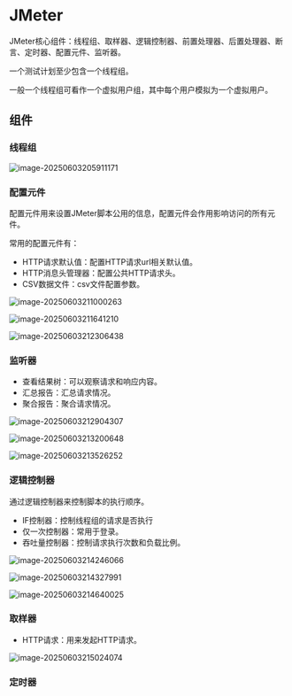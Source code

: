 # JMeter

JMeter核心组件：线程组、取样器、逻辑控制器、前置处理器、后置处理器、断言、定时器、配置元件、监听器。

一个测试计划至少包含一个线程组。

一般一个线程组可看作一个虚拟用户组，其中每个用户模拟为一个虚拟用户。



## 组件

### 线程组

![image-20250603205911171](http://47.101.155.205/image-20250603205911171.png)



### 配置元件

配置元件用来设置JMeter脚本公用的信息，配置元件会作用影响访问的所有元件。

常用的配置元件有：

- HTTP请求默认值：配置HTTP请求url相关默认值。
- HTTP消息头管理器：配置公共HTTP请求头。
- CSV数据文件：csv文件配置参数。

![image-20250603211000263](http://47.101.155.205/image-20250603211000263.png)

![image-20250603211641210](http://47.101.155.205/image-20250603211641210.png)

![image-20250603212306438](http://47.101.155.205/image-20250603212306438.png)



### 监听器

- 查看结果树：可以观察请求和响应内容。
- 汇总报告：汇总请求情况。
- 聚合报告：聚合请求情况。



![image-20250603212904307](http://47.101.155.205/image-20250603212904307.png)

![image-20250603213200648](http://47.101.155.205/image-20250603213200648.png)

![image-20250603213526252](http://47.101.155.205/image-20250603213526252.png)



### 逻辑控制器

通过逻辑控制器来控制脚本的执行顺序。

- IF控制器：控制线程组的请求是否执行
- 仅一次控制器：常用于登录。
- 吞吐量控制器：控制请求执行次数和负载比例。

![image-20250603214246066](http://47.101.155.205/image-20250603214246066.png)

![image-20250603214327991](http://47.101.155.205/image-20250603214327991.png)

![image-20250603214640025](http://47.101.155.205/image-20250603214640025.png)



### 取样器

- HTTP请求：用来发起HTTP请求。

![image-20250603215024074](http://47.101.155.205/image-20250603215024074.png)



### 定时器


